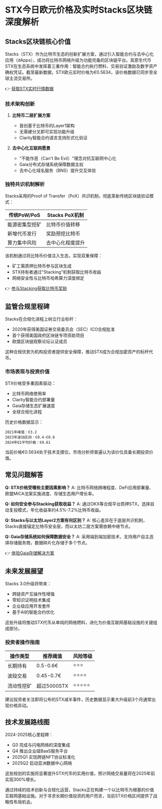 # STX今日欧元价格及实时Stacks区块链深度解析

## Stacks区块链核心价值

Stacks（STX）作为比特币生态的创新扩展方案，通过引入智能合约与去中心化应用（dApps），成功将比特币网络升级为功能完备的区块链平台。其原生代币STX在生态系统中发挥着三重作用：智能合约执行燃料、交易验证激励及数字资产确权凭证。截至最新数据，STX欧元实时价格为€0.5634，该价格数据已同步至全球主流交易所。

👉 [获取STX实时行情数据](https://bit.ly/okx_welcome)

### 技术架构创新
1. **比特币二层扩展方案**
   - 首创基于比特币的Layer1架构
   - 无需硬分叉即可实现功能升级
   - Clarity智能合约语言支持形式化验证

2. **去中心化互联网愿景**
   - "不能作恶（Can't Be Evil）"理念对抗互联网中心化
   - Gaia分布式存储系统保障数据主权
   - 去中心化域名服务（BNS）提升交互体验

### 独特共识机制解析

Stacks采用的Proof of Transfer（PoX）共识机制，彻底革新传统区块链验证模式：

| 传统PoW/PoS | Stacks PoX机制 |
|------------|---------------|
| 能源密集型挖矿 | 比特币价值转移 |
| 新增代币发行 | 奖励预挖比特币 |
| 算力集中风险 | 去中心化程度提升 |

该机制通过将比特币价值注入生态，实现双重保障：
- 矿工需质押比特币参与区块生成
- STX持有者通过"Stacking"机制获取比特币收益
- 网络安全性与比特币哈希算力深度绑定

👉 [参与Stacking获取比特币奖励](https://bit.ly/okx_welcome)

## 监管合规里程碑

Stacks在合规化进程上树立行业标杆：
- 2020年获得美国证券交易委员会（SEC）ICO合规批准
- 首个获得美国政府区块链专项资助项目
- 欧盟区块链观察论坛认证成员

这种合规优势为机构投资者提供安全保障，推动STX成为合规加密资产的标杆代币。

### 市场表现与投资价值

STX价格受多重因素驱动：
- 比特币网络使用率
- Clarity智能合约部署量
- Gaia存储生态扩展速度
- 全球合规化进程

历史价格数据显示：
```
2021年峰值：€3.2
2023年波动区间：€0.4-€0.8
2024年Q1平均价格：€0.61
```

当前价格€0.5634处于技术支撑位，市场分析师普遍认为该价位具备长期投资价值。

## 常见问题解答

**Q: STX价格受哪些主要因素影响？**
A: 比特币网络拥堵程度、DeFi应用部署量、欧盟MiCA法案实施进度、存储生态用户增长率。

**Q: 如何安全参与Stacking获取收益？**
A: 通过OKX等合规平台质押STX，选择自动复投模式，年化收益率约4.5%-7.2%比特币收益。

**Q: Stacks与以太坊Layer2方案有何区别？**
A: 核心差异在于底层共识机制，Stacks直接锚定比特币安全层，而以太坊二层方案需依赖中继节点。

**Q: Gaia存储系统如何保障数据安全？**
A: 采用端到端加密技术，支持用户自主选择存储服务商，数据碎片化存储于多个节点。

👉 [体验Gaia存储解决方案](https://bit.ly/okx_welcome)

## 未来发展展望

Stacks 3.0升级将带来：
- 跨链资产互操作性增强
- 零知识证明技术集成
- 企业级应用开发套件
- 基于AI的智能合约优化

这些升级将推动STX代币从单纯的网络燃料，进化为价值互联网基础设施的关键组成部分。

### 投资者操作指南

| 操作类型 | 推荐阈值 | 风险等级 |
|---------|----------|----------|
| 长期持有 | 0.5-0.6€ | ⭐⭐⭐ |
| 波段交易 | 0.45-0.7€ | ⭐⭐⭐⭐ |
| 流动性挖矿 | 超过5000STX | ⭐⭐⭐⭐⭐ |

建议投资者关注即将公布的STX减半事件，历史数据显示重大升级前3个月通常出现价格异动。

## 技术发展路线图

2024-2025核心里程碑：
- Q3 完成与闪电网络的深度集成
- Q4 推出企业级BaaS服务平台
- 2025Q1 实现跨链NFT协议标准化
- 2025Q2 启动亚洲数据中心网络

这些规划的实施将显著提升STX代币的实用价值，预计网络交易量将在2025年前实现300%增长。

通过持续的技术创新与合规化运营，Stacks正在构建一个以比特币为根基的价值互联网基础设施。对于寻求长期价值投资的用户而言，当前STX价格区间提供了战略性布局机会。